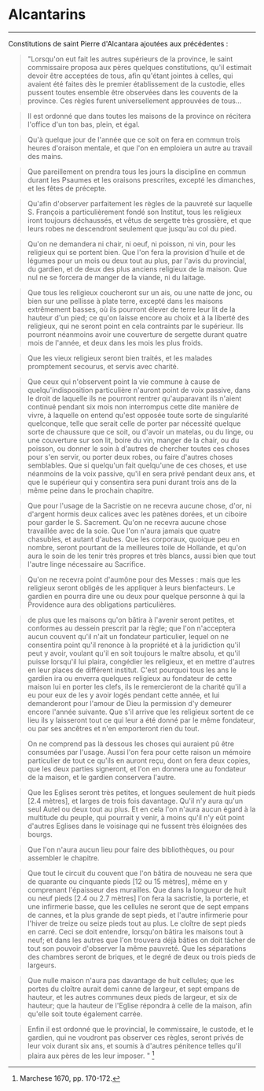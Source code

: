 # Alcantarins

***

Constitutions de saint Pierre d'Alcantara ajoutées aux précédentes :

> "Lorsqu'on eut fait les autres supérieurs de la province, le saint commissaire proposa aux pères quelques constitutions, qu'il estimait devoir être acceptées de tous, afin qu'étant jointes à celles, qui avaient été faites dès le premier établissement de la custodie, elles pussent toutes ensemble être observées dans les couvents de la province. Ces règles furent universellement approuvées de tous...

> Il est ordonné que dans toutes les maisons de la province on récitera l'office d'un ton bas, plein, et égal.

> Qu'à quelque jour de l'année que ce soit on fera en commun trois heures d'oraison mentale, et que l'on en emploiera un autre au travail des mains.

> Que pareillement on prendra tous les jours la discipline en commun durant les Psaumes et les oraisons prescrites, excepté les dimanches, et les fêtes de précepte.

> Qu'afin d'observer parfaitement les règles de la pauvreté sur laquelle S. François a particulièrement fondé son Institut, tous les religieux iront toujours déchaussés, et vêtus de sergette très grossière, et que leurs robes ne descendront seulement que jusqu'au col du pied.

> Qu'on ne demandera ni chair, ni oeuf, ni poisson, ni vin, pour les religieux qui se portent bien. Que l'on fera la provision d'huile et de légumes pour un mois ou deux tout au plus, par l'avis du provincial, du gardien, et de deux des plus anciens religieux de la maison. Que nul ne se forcera de manger de la viande, ni du laitage.

> Que tous les religieux coucheront sur un ais, ou une natte de jonc, ou bien sur une pellisse à plate terre, excepté dans les maisons extrêmement basses, où ils pourront élever de terre leur lit de la hauteur d'un pied; ce qu'on laisse encore au choix et à la liberté des religieux, qui ne seront point en cela contraints par le supérieur. Ils pourront néanmoins avoir une couverture de sergette durant quatre mois de l'année, et deux dans les mois les plus froids.

> Que les vieux religieux seront bien traités, et les malades promptement secourus, et servis avec charité.

> Que ceux qui n'observent point la vie commune à cause de quelqu'indisposition particulière n'auront point de voix passive, dans le droit de laquelle ils ne pourront rentrer qu'auparavant ils n'aient continué pendant six mois non interrompus cette dite manière de vivre, à laquelle on entend qu'est opposée toute sorte de singularité quelconque, telle que serait celle de porter par nécessité quelque sorte de chaussure que ce soit, ou d'avoir un matelas, ou du linge, ou une couverture sur son lit, boire du vin, manger de la chair, ou du poisson, ou donner le soin à d'autres de chercher toutes ces choses pour s'en servir, ou porter deux robes, ou faire d'autres choses semblables. Que si quelqu'un fait quelqu'une de ces choses, et use néanmoins de la voix passive, qu'il en sera privé pendant deux ans, et que le supérieur qui y consentira sera puni durant trois ans de la même peine dans le prochain chapitre.

> Que pour l'usage de la Sacristie on ne recevra aucune chose, d'or, ni d'argent hormis deux calices avec les patènes dorées, et un ciboire pour garder le S. Sacrement. Qu'on ne recevra aucune chose travaillée avec de la soie. Que l'on n'aura jamais que quatre chasubles, et autant d'aubes. Que les corporaux, quoique peu en nombre, seront pourtant de la meilleures toile de Hollande, et qu'on aura le soin de les tenir très propres et très blancs, aussi bien que tout l'autre linge nécessaire au Sacrifice.

> Qu'on ne recevra point d'aumône pour des Messes : mais que les religieux seront obligés de les appliquer à leurs bienfacteurs. Le gardien en pourra dire une ou deux pour quelque personne à qui la Providence aura des obligations particulières.

> de plus que les maisons qu'on bâtira à l'avenir seront petites, et conformes au dessein prescrit par la règle; que l'on n'acceptera aucun couvent qu'il n'ait un fondateur particulier, lequel on ne consentira point qu'il renonce à la propriété et à la juridiction qu'il peut y avoir, voulant qu'il en soit toujours le maître absolu, et qu'il puisse lorsqu'il lui plaira, congédier les religieux, et en mettre d'autres en leur places de différent institut. C'est pourquoi tous les ans le gardien ira ou enverra quelques religieux au fondateur de cette maison lui en porter les clefs, ils le remercieront de la charité qu'il a eu pour eux de les y avoir logés pendant cette année, et lui demanderont pour l'amour de Dieu la permission d'y demeurer encore l'année suivante. Que s'il arrive que les religieux sortent de ce lieu ils y laisseront tout ce qui leur a été donné par le même fondateur, ou par ses ancêtres et n'en emporteront rien du tout.

> On ne comprend pas là dessous les choses qui auraient pû être consumées par l'usage. Aussi l'on fera pour cette raison un mémoire particulier de tout ce qu'ils en auront reçu, dont on fera deux copies, que les deux parties signeront, et l'on en donnera une au fondateur de la maison, et le gardien conservera l'autre.

> Que les Eglises seront très petites, et longues seulement de huit pieds [2.4 mètres], et larges de trois fois davantage. Qu'il n'y aura qu'un seul Autel ou deux tout au plus. Et en cela l'on n'aura aucun égard à la multitude du peuple, qui pourrait y venir, à moins qu'il n'y eût point d'autres Eglises dans le voisinage qui ne fussent très éloignées des bourgs.

> Que l'on n'aura aucun lieu pour faire des bibliothèques, ou pour assembler le chapitre.

> Que tout le circuit du couvent que l'on bâtira de nouveau ne sera que de quarante ou cinquante pieds [12 ou 15 mètres], même en y comprenant l'épaisseur des murailles. Que dans la longueur de huit ou neuf pieds [2.4 ou 2.7 mètres] l'on fera la sacristie, la porterie, et une infirmerie basse, que les cellules ne seront que de sept empans de cannes, et la plus grande de sept pieds, et l'autre infirmerie pour l'hiver de treize ou seize pieds tout au plus. Le cloître de sept pieds en carré. Ceci se doit entendre, lorsqu'on bâtira les maisons tout à neuf; et dans les autres que l'on trouvera déjà bâties on doit tâcher de tout son pouvoir d'observer la même pauvreté. Que les séparations des chambres seront de briques, et le degré de deux ou trois pieds de largeurs.

> Que nulle maison n'aura pas davantage de huit cellules; que les portes du cloître aurait demi canne de largeur, et sept empans de hauteur, et les autres communes deux pieds de largeur, et six de hauteur; que la hauteur de l'Eglise répondra à celle de la maison, afin qu'elle soit toute également carrée.

> Enfin il est ordonné que le provincial, le commissaire, le custode, et le gardien, qui ne voudront pas observer ces règles, seront privés de leur voix durant six ans, et soumis à d'autres pénitence telles qu'il plaira aux pères de les leur imposer. " [^1]

[^1]: Marchese 1670, pp. 170-172.

